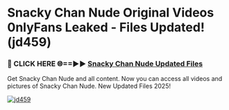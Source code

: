 # Snacky Chan Nude Original Videos 0nlyFans Leaked - Files Updated! (jd459)

<h3>🔴 CLICK HERE 🌐==►► <a href="https://tinyurl.com/yrmya6cz" rel="nofollow">Snacky Chan Nude Updated Files</a></h3>

Get Snacky Chan Nude and all content. Now you can access all videos and pictures of Snacky Chan Nude. New Updated Files 2025!

[![jd459](https://i.imgur.com/FMdXYCs.gif)](https://tinyurl.com/yrmya6cz)
